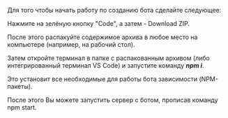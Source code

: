 Для того чтобы начать работу по созданию бота сделайте следующее:

Нажмите на зелёную кнопку "Code", а затем - Download ZIP.

После этого распакуйте содержимое архива в любое место на компьютере (например, на рабочий стол).

Затем откройте терминал в папке с распакованным архивом (либо интегрированный терминал VS Code) и запустите команду **_npm i_**.

Это установит все необходимые для работы бота зависимости (NPM-пакеты).

После этого Вы можете запустить сервер с ботом, прописав команду npm start.
